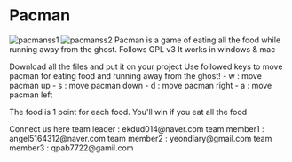 # Pacman
<pacman game>

![pacmanss1](https://cloud.githubusercontent.com/assets/13501499/8998702/20edfafc-3731-11e5-87c3-724d257d680b.PNG)
![pacmanss2](https://cloud.githubusercontent.com/assets/13501499/8998704/250b1ff2-3731-11e5-84e5-c8e1967453cd.PNG)
Pacman is a game of eating all the food while running away from the ghost.
Follows GPL v3
It works in windows & mac

<How to execute>
Download all the files and put it on your project

<How to play>
Use followed keys to move pacman for eating food and running away from the ghost!
- w : move pacman up
- s : move pacman down
- d : move pacman right
- a : move pacman left

The food is 1 point for each food. You'll win if you eat all the food

<How to contribute>
Connect us here
team leader : ekdud014@naver.com
team member1 : angel5164312@naver.com
team member2 : yeondiary@gmail.com
team member3 : qpab7722@gamil.com

